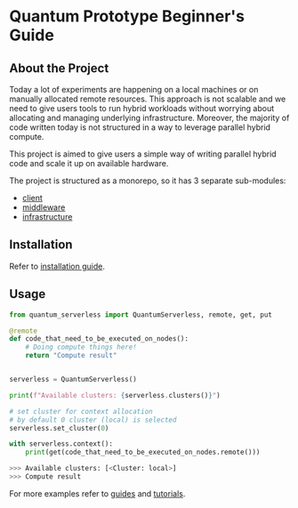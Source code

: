 # Quantum Prototype Beginner's Guide

## About the Project
Today a lot of experiments are happening on a local machines or on manually allocated remote resources. This approach is not scalable and we need to give users tools to run hybrid workloads without worrying about allocating and managing underlying infrastructure. Moreover, the majority of code written today is not structured in a way to leverage parallel hybrid compute.

This project is aimed to give users a simple way of writing parallel hybrid code and scale it up on available hardware.

The project is structured as a monorepo, so it has 3 separate sub-modules:
- [client](../client)
- [middleware](../manager)
- [infrastructure](../infrastructure)

## Installation

Refer to [installation guide](../INSTALL.md).

## Usage

```python
from quantum_serverless import QuantumServerless, remote, get, put

@remote
def code_that_need_to_be_executed_on_nodes():
    # Doing compute things here!
    return "Compute result"


serverless = QuantumServerless()

print(f"Available clusters: {serverless.clusters()}")

# set cluster for context allocation
# by default 0 cluster (local) is selected
serverless.set_cluster(0)

with serverless.context():
    print(get(code_that_need_to_be_executed_on_nodes.remote()))

>>> Available clusters: [<Cluster: local>]
>>> Compute result
```

For more examples refer to [guides](./guides) and [tutorials](./tutorials).
